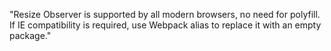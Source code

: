 "Resize Observer is supported by all modern browsers, no need for polyfill. If IE compatibility is required, use Webpack alias to replace it with an empty package."
